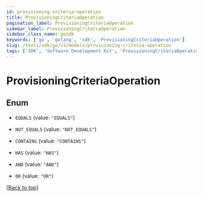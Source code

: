 ```yaml
---
id: provisioning-criteria-operation
title: ProvisioningCriteriaOperation
pagination_label: ProvisioningCriteriaOperation
sidebar_label: ProvisioningCriteriaOperation
sidebar_class_name: gosdk
keywords: ['go', 'golang', 'sdk', 'ProvisioningCriteriaOperation'] 
slug: /tools/sdk/go/v3/models/provisioning-criteria-operation
tags: ['SDK', 'Software Development Kit', 'ProvisioningCriteriaOperation']
---
```


# ProvisioningCriteriaOperation

## Enum


* `EQUALS` (value: `"EQUALS"`)

* `NOT_EQUALS` (value: `"NOT_EQUALS"`)

* `CONTAINS` (value: `"CONTAINS"`)

* `HAS` (value: `"HAS"`)

* `AND` (value: `"AND"`)

* `OR` (value: `"OR"`)


[[Back to top]](#) 


